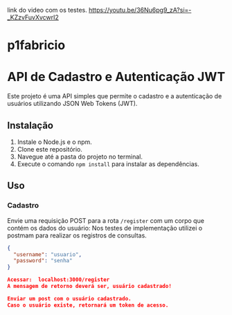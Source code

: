 link do video com os testes.
https://youtu.be/36Nu6pg9_zA?si=-_KZzvFuvXvcwrI2
# p1fabricio
# API de Cadastro e Autenticação JWT

Este projeto é uma API simples que permite o cadastro e a autenticação de usuários utilizando JSON Web Tokens (JWT).

## Instalação

1. Instale o Node.js e o npm.
2. Clone este repositório.
3. Navegue até a pasta do projeto no terminal.
4. Execute o comando `npm install` para instalar as dependências.

## Uso

### Cadastro

Envie uma requisição POST para a rota `/register` com um corpo que contém os dados do usuário:
Nos testes de implementação utilizei o postmam para realizar os registros de consultas.
```json
{
  "username": "usuario",
  "password": "senha"
}

Acessar:  localhost:3000/register
A mensagem de retorno deverá ser, usuário cadastrado!

Enviar um post com o usuário cadastrado.
Caso o usuário existe, retornará um token de acesso.
